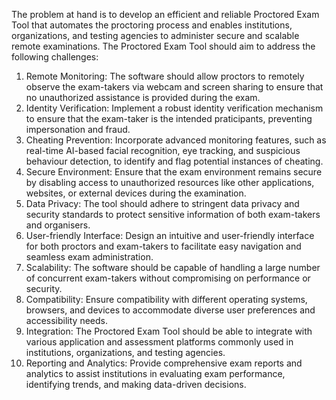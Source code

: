 The problem at hand is to develop an efficient and reliable Proctored Exam Tool
that automates the proctoring process and enables institutions, organizations,
and testing agencies to administer secure and scalable remote examinations. The
Proctored Exam Tool should aim to address the following challenges:

1. Remote Monitoring: The software should allow proctors to remotely observe the
   exam-takers via webcam and screen sharing to ensure that no unauthorized
   assistance is provided during the exam.
2. Identity Verification: Implement a robust identity verification mechanism to
   ensure that the exam-taker is the intended praticipants, preventing
   impersonation and fraud.
3. Cheating Prevention: Incorporate advanced monitoring features, such as
   real-time AI-based facial recognition, eye tracking, and suspicious behaviour
   detection, to identify and flag potential instances of cheating.
4. Secure Environment: Ensure that the exam environment remains secure by
   disabling access to unauthorized resources like other applications, websites,
   or external devices during the examination.
5. Data Privacy: The tool should adhere to stringent data privacy and security
   standards to protect sensitive information of both exam-takers and
   organisers.
6. User-friendly Interface: Design an intuitive and user-friendly interface for
   both proctors and exam-takers to facilitate easy navigation and seamless exam
   administration.
7. Scalability: The software should be capable of handling a large number of
   concurrent exam-takers without compromising on performance or security.
8. Compatibility: Ensure compatibility with different operating systems,
   browsers, and devices to accommodate diverse user preferences and
   accessibility needs.
9. Integration: The Proctored Exam Tool should be able to integrate with various
   application and assessment platforms commonly used in institutions,
   organizations, and testing agencies.
10. Reporting and Analytics: Provide comprehensive exam reports and analytics to
    assist institutions in evaluating exam performance, identifying trends, and
    making data-driven decisions.
